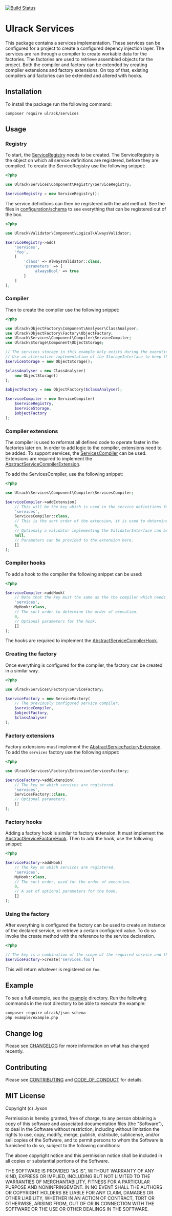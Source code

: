 [![Build Status](https://travis-ci.com/ulrack/services.svg?branch=master)](https://travis-ci.com/ulrack/services)

# Ulrack Services

This package contains a services implementation. 
These services can be configured for a project to create a configured depency injection layer.
The services are ran through a compiler to create workable data for the factories.
The factories are used to retrieve assembled objects for the project.
Both the compiler and factory can be extended by creating compiler extensions and factory extensions.
On top of that, existing compilers and factories can be extended and altered with hooks.

## Installation

To install the package run the following command:

```
composer require ulrack/services
```

## Usage

### Registry

To start, the [ServiceRegistry](src/Component/Registry/ServiceRegistry.php) needs to be created.
The ServiceRegistry is the object on which all service definitions are registered, 
before they are compiled. To create the ServiceRegistry use the following snippet:
```php
<?php

use Ulrack\Services\Component\Registry\ServiceRegistry;

$serviceRegistry = new ServiceRegistry();
```

The service definitions can then be registered with the `add` method.
See the files in [configuration/schema](configuration/schema) to see everything 
that can be registered out of the box.
```php
<?php

use Ulrack\Validator\Component\Logical\AlwaysValidator;

$serviceRegistry->add(
    'services', 
    'foo', 
    [
        'class' => AlwaysValidator::class,
        'parameters' => [
            'alwaysBool' => true
        ]
    ]
);
```

### Compiler

Then to create the compiler use the following snippet:

```php
<?php

use Ulrack\ObjectFactory\Component\Analyser\ClassAnalyser;
use Ulrack\ObjectFactory\Factory\ObjectFactory;
use Ulrack\Services\Component\Compiler\ServiceCompiler;
use Ulrack\Storage\Component\ObjectStorage;

// The services storage in this example only exists during the execution. 
// Use an alternative implementation of the StorageInterface to keep the compiled services.
$serviceStorage = new ObjectStorage();

$classAnalyser = new ClassAnalyser(
    new ObjectStorage()
);

$objectFactory = new ObjectFactory($classAnalyser);

$serviceCompiler = new ServiceCompiler(
    $serviceRegistry,
    $serviceStorage,
    $objectFactory
);
```

### Compiler extensions

The compiler is used to reformat all defined code to operate faster in the factories later on.
In order to add logic to the compiler, extensions need to be added. 
To support services, the [ServicesCompiler](src/Component/Compiler/Extension/ServicesCompiler.php) can be used.
Extensions are required to implement the [AbstractServiceCompilerExtension](src/Common/AbstractServiceCompilerExtension.php).

To add the ServicesCompiler, use the following snippet:

```php
<?php

use Ulrack\Services\Component\Compiler\ServicesCompiler;

$serviceCompiler->addExtension(
    // This will be the key which is used in the service definitions for services.
    'services',
    ServicesCompiler::class,
    // This is the sort order of the extension, it is used to determine the order of execution.
    0,
    // Optionaly a validator implementing the ValidatorInterface can be provided here
    null,
    // Parameters can be provided to the extension here.
    []
);
```

### Compiler hooks

To add a hook to the compiler the following snippet can be used:

```php
<?php

$serviceCompiler->addHook(
    // Note that the key must the same as the the compiler which needs to be hooked into.
    'services',
    MyHook::class,
    // The sort order to determine the order of execution.
    0,
    // Optional parameters for the hook.
    []
);
```

The hooks are required to implement the [AbstractServiceCompilerHook](src/Common/Hook/AbstractServiceCompilerHook.php).


### Creating the factory

Once everything is configured for the compiler, the factory can be created in a similar way.

```php
<?php

use Ulrack\Services\Factory\ServiceFactory;

$serviceFactory = new ServiceFactory(
    // The previously configured service compiler.
    $serviceCompiler,
    $objectFactory,
    $classAnalyser
);

```

### Factory extensions

Factory extensions must implement the [AbstractServiceFactoryExtension](src/Common/AbstractServiceFactoryExtension.php).
To add the `services` factory use the following snippet:

```php
<?php

use Ulrack\Services\Factory\Extension\ServicesFactory;

$serviceFactory->addExtension(
    // The key on which services are registered.
    'services',
    ServicesFactory::class,
    // Optional parameters.
    []
);
```

### Factory hooks

Adding a factory hook is similar to factory extension. 
It must implement the [AbstractServiceFactoryHook](src/Common/Hook/AbstractServiceFactoryHook.php).
Then to add the hook, use the following snippet:

```php
<?php

$serviceFactory->addHook(
    // The key on which services are registered.
    'services',
    MyHook::class,
    // The sort order, used for the order of execution.
    0,
    // A set of optional parameters for the hook.
    []
);
```

### Using the factory

After everything is configured the factory can be used to create an instance of the declared service,
or retrieve a certain configured value. To do so invoke the create method with the reference to the service declaration.

```php
<?php

// The key is a combination of the scope of the required service and the name of the service.
$serviceFactory->create('services.foo')
```

This will return whatever is registered on `foo`.

## Example

To see a full example, see the [example](example) directory.
Run the following commands in the root directory to be able to execute the example:
```bash
composer require ulrack/json-schema
php example/example.php
```

## Change log

Please see [CHANGELOG](CHANGELOG.md) for more information on what has changed recently.

## Contributing

Please see [CONTRIBUTING](CONTRIBUTING.md) and [CODE_OF_CONDUCT](CODE_OF_CONDUCT.md) for details.

## MIT License

Copyright (c) Jyxon

Permission is hereby granted, free of charge, to any person obtaining a copy
of this software and associated documentation files (the "Software"), to deal
in the Software without restriction, including without limitation the rights
to use, copy, modify, merge, publish, distribute, sublicense, and/or sell
copies of the Software, and to permit persons to whom the Software is
furnished to do so, subject to the following conditions:

The above copyright notice and this permission notice shall be included in all
copies or substantial portions of the Software.

THE SOFTWARE IS PROVIDED "AS IS", WITHOUT WARRANTY OF ANY KIND, EXPRESS OR
IMPLIED, INCLUDING BUT NOT LIMITED TO THE WARRANTIES OF MERCHANTABILITY,
FITNESS FOR A PARTICULAR PURPOSE AND NONINFRINGEMENT. IN NO EVENT SHALL THE
AUTHORS OR COPYRIGHT HOLDERS BE LIABLE FOR ANY CLAIM, DAMAGES OR OTHER
LIABILITY, WHETHER IN AN ACTION OF CONTRACT, TORT OR OTHERWISE, ARISING FROM,
OUT OF OR IN CONNECTION WITH THE SOFTWARE OR THE USE OR OTHER DEALINGS IN THE
SOFTWARE.
